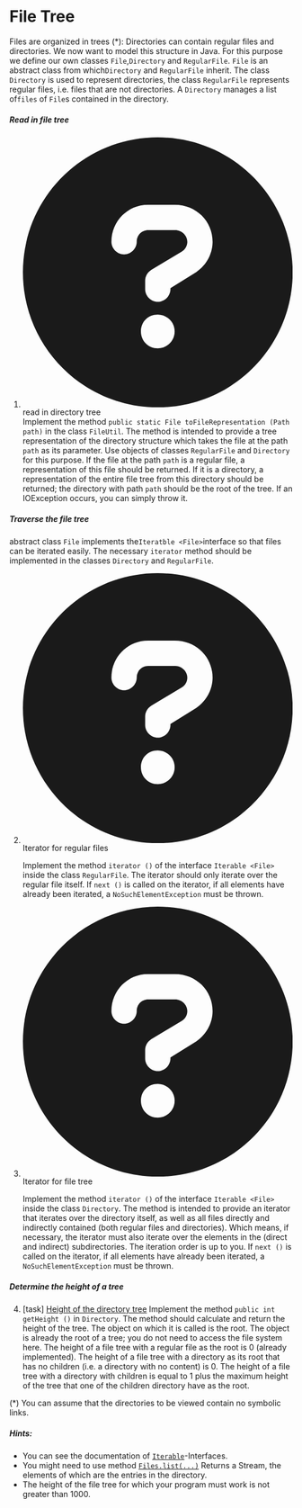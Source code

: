 # File Tree
<p>Files are organized in trees (*): Directories can contain regular files and directories.
We now want to model this structure in Java.
For this purpose we define our own classes <code>File</code>,<code>Directory</code> and <code>RegularFile</code>. <code>File</code> is an abstract class from which<code>Directory</code> and <code>RegularFile</code> inherit.
The class <code>Directory</code> is used to represent directories, the class <code>RegularFile</code> represents regular files, i.e. files that are not directories.
A <code>Directory</code> manages a list of<code>files</code> of <code>File</code>s contained in the directory. </p>
<h5 id="readinfiletree">Read in file tree</h5>
<ol>
<li><div class="pe-task-0 d-flex"><jhi-programming-exercise-instructions-task-status _nghost-jro-c178=""><div _ngcontent-jro-c178="" class="guided-tour">
    <!---->
    <!---->
    <fa-icon _ngcontent-jro-c178="" size="lg" class="ng-fa-icon test-icon text-secondary ng-star-inserted"><svg role="img" aria-hidden="true" focusable="false" data-prefix="fas" data-icon="circle-question" class="svg-inline--fa fa-circle-question fa-lg" xmlns="http://www.w3.org/2000/svg" viewBox="0 0 512 512"><path fill="currentColor" d="M256 0C114.6 0 0 114.6 0 256s114.6 256 256 256s256-114.6 256-256S397.4 0 256 0zM256 400c-18 0-32-14-32-32s13.1-32 32-32c17.1 0 32 14 32 32S273.1 400 256 400zM325.1 258L280 286V288c0 13-11 24-24 24S232 301 232 288V272c0-8 4-16 12-21l57-34C308 213 312 206 312 198C312 186 301.1 176 289.1 176h-51.1C225.1 176 216 186 216 198c0 13-11 24-24 24s-24-11-24-24C168 159 199 128 237.1 128h51.1C329 128 360 159 360 198C360 222 347 245 325.1 258z"></path></svg></fa-icon><!---->
    <span _ngcontent-jro-c178="" class="task-name ng-star-inserted">read in directory tree</span><!---->
    
</div>
</jhi-programming-exercise-instructions-task-status></div>Implement the method <code>public static File toFileRepresentation (Path path)</code> in the class <code>FileUtil</code>. 
The method is intended to provide a tree representation of the directory structure which takes the file at the path <code>path</code> as its parameter. Use objects of classes <code>RegularFile</code> and <code>Directory</code> for this purpose. If the file at the path <code>path</code> is a regular file, a representation of this file should be returned. If it is a directory, a representation of the entire file tree from this directory should be returned; the directory with path <code>path</code> should be the root of the tree. If an IOException occurs, you can simply throw it.</li>
</ol>
<h5 id="traversethefiletree">Traverse the file tree</h5>
<p>abstract class <code>File</code> implements the<code>Iteratble &lt;File&gt;</code>interface so that files can be iterated easily.
The necessary <code>iterator</code> method should be implemented in the classes <code>Directory</code> and <code>RegularFile</code>.</p>
<ol start="2">
<li><div class="pe-task-1 d-flex"><jhi-programming-exercise-instructions-task-status _nghost-jro-c178=""><div _ngcontent-jro-c178="" class="guided-tour">
    <!---->
    <!---->
    <fa-icon _ngcontent-jro-c178="" size="lg" class="ng-fa-icon test-icon text-secondary ng-star-inserted"><svg role="img" aria-hidden="true" focusable="false" data-prefix="fas" data-icon="circle-question" class="svg-inline--fa fa-circle-question fa-lg" xmlns="http://www.w3.org/2000/svg" viewBox="0 0 512 512"><path fill="currentColor" d="M256 0C114.6 0 0 114.6 0 256s114.6 256 256 256s256-114.6 256-256S397.4 0 256 0zM256 400c-18 0-32-14-32-32s13.1-32 32-32c17.1 0 32 14 32 32S273.1 400 256 400zM325.1 258L280 286V288c0 13-11 24-24 24S232 301 232 288V272c0-8 4-16 12-21l57-34C308 213 312 206 312 198C312 186 301.1 176 289.1 176h-51.1C225.1 176 216 186 216 198c0 13-11 24-24 24s-24-11-24-24C168 159 199 128 237.1 128h51.1C329 128 360 159 360 198C360 222 347 245 325.1 258z"></path></svg></fa-icon><!---->
    <span _ngcontent-jro-c178="" class="task-name ng-star-inserted">Iterator for regular files</span><!---->
    
</div>
</jhi-programming-exercise-instructions-task-status></div>
<p>Implement the method <code>iterator ()</code> of the interface <code>Iterable &lt;File&gt;</code> inside the class <code>RegularFile</code>.
The iterator should only iterate over the regular file itself.
If <code>next ()</code> is called on the iterator, if all elements have already been iterated, a <code>NoSuchElementException</code> must be thrown.</p></li>
<li><div class="pe-task-2 d-flex"><jhi-programming-exercise-instructions-task-status _nghost-jro-c178=""><div _ngcontent-jro-c178="" class="guided-tour">
    <!---->
    <!---->
    <fa-icon _ngcontent-jro-c178="" size="lg" class="ng-fa-icon test-icon text-secondary ng-star-inserted"><svg role="img" aria-hidden="true" focusable="false" data-prefix="fas" data-icon="circle-question" class="svg-inline--fa fa-circle-question fa-lg" xmlns="http://www.w3.org/2000/svg" viewBox="0 0 512 512"><path fill="currentColor" d="M256 0C114.6 0 0 114.6 0 256s114.6 256 256 256s256-114.6 256-256S397.4 0 256 0zM256 400c-18 0-32-14-32-32s13.1-32 32-32c17.1 0 32 14 32 32S273.1 400 256 400zM325.1 258L280 286V288c0 13-11 24-24 24S232 301 232 288V272c0-8 4-16 12-21l57-34C308 213 312 206 312 198C312 186 301.1 176 289.1 176h-51.1C225.1 176 216 186 216 198c0 13-11 24-24 24s-24-11-24-24C168 159 199 128 237.1 128h51.1C329 128 360 159 360 198C360 222 347 245 325.1 258z"></path></svg></fa-icon><!---->
    <span _ngcontent-jro-c178="" class="task-name ng-star-inserted">Iterator for file tree</span><!---->
    
</div>
</jhi-programming-exercise-instructions-task-status></div>
<p>Implement the method <code>iterator ()</code> of the interface <code>Iterable &lt;File&gt;</code> inside the class <code>Directory</code>.
The method is intended to provide an iterator that iterates over the directory itself, as well as all files directly and indirectly contained (both regular files and directories).
Which means, if necessary, the iterator must also iterate over the elements in the (direct and indirect) subdirectories.
The iteration order is up to you.
If <code>next ()</code> is called on the iterator, if all elements have already been iterated, a <code>NoSuchElementException</code> must be thrown.</p></li>
</ol>
<h5 id="determinetheheightofatree">Determine the height of a tree</h5>
<ol start="4">
<li>[task] <a rel="noopener noreferrer" href="https://artemis.ase.in.tum.de/testHeight">Height of the directory tree</a>
Implement the method <code>public int getHeight ()</code> in <code>Directory</code>.
The method should calculate and return the height of the tree. The object on which it is called is the root.
The object is already the root of a tree; you do not need to access the file system here.
The height of a file tree with a regular file as the root is 0 (already implemented).
The height of a file tree with a directory as its root that has no children (i.e. a directory with no content) is 0.
The height of a file tree with a directory with children is equal to 1 plus the maximum height of the tree that one of the children directory have as the root.</li>
</ol>
<p>(*) You can assume that the directories to be viewed contain no symbolic links.</p>
<h5 id="hints">Hints:</h5>
<ul>
<li>You can see the documentation of <a rel="noopener noreferrer" href="https://docs.oracle.com/en/java/javase/13/docs/api/java.base/java/lang/Iterable.html"><code>Iterable</code></a>-Interfaces.</li>
<li>You might need to use method <a rel="noopener noreferrer" href="https://docs.oracle.com/en/java/javase/13/docs/api/java.base/java/nio/file/Files.html#list(java.nio.file.Path)"><code>Files.list(...)</code></a> Returns a Stream, the elements of which are the entries in the directory.</li>
<li>The height of the file tree for which your program must work is not greater than 1000.</li>
</ul></div>
</div><!---->
<!---->
</jhi-programming-exercise-instructions><!---->

